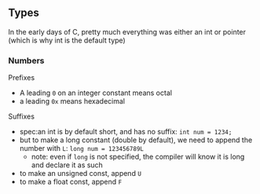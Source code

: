 
## Types
In the early days of C, pretty much everything was either an int or pointer (which is why int is the default type)

### Numbers
Prefixes
- A leading `0` on an integer constant means octal
- a leading `0x` means hexadecimal

Suffixes
- spec:an int is by default short, and has no suffix:
`int num = 1234;`
- but to make a long constant (double by default), we need to append the number with `L`:
`long num = 123456789L`
	- note: even if `long` is not specified, the compiler will know it is long and declare it as such 
- to make an unsigned const, append `U`
- to make a float const, append `F`